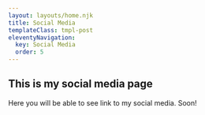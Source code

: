 ```yaml
---
layout: layouts/home.njk
title: Social Media
templateClass: tmpl-post
eleventyNavigation:
  key: Social Media
  order: 5
---
```


<div class="container">

## This is my social media page

Here you will be able to see link to my social media. Soon!

</div>

